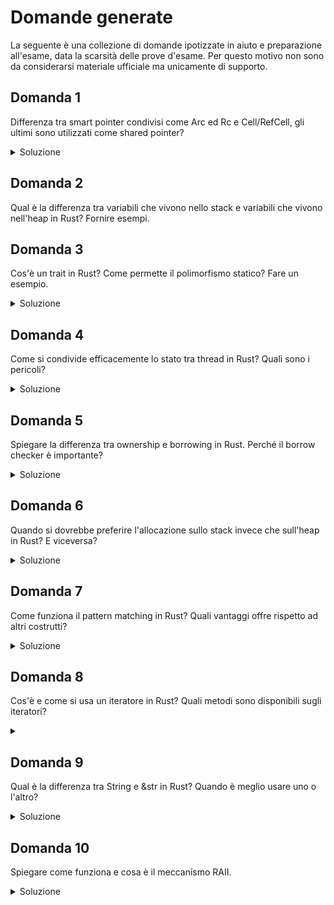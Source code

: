 # Domande generate

La seguente è una collezione di domande ipotizzate in aiuto e preparazione all'esame, data la scarsità delle prove d'esame. Per questo motivo non sono da considerarsi materiale ufficiale ma unicamente di supporto.

## Domanda 1

Differenza tra smart pointer condivisi come Arc ed Rc e Cell/RefCell, gli ultimi sono utilizzati come shared pointer?

<details>
<summary>Soluzione</summary>

Cell e RefCell servono per consentire la mutabilità interna o il borrowing mutabile di dati immutabili, ma mantengono sempre un singolo proprietario. Non implementano una vera condivisione dei dati.

Rc e Arc invece sono progettati per permettere il possesso condiviso e la concorrenza, implementano l'atomicità, e possono essere clonati per ottenere più "possessori".

Quindi, qualche differenza chiave:

Rc/Arc - condivisione, clonazione, atomicità, reference counting
Cell/RefCell - mutabilità interna, nessuna condivisione, proprietà singola
In generale, se si necessita di una condivisione multi-proprietario sicura tra thread, è molto più indicato usare Rc/Arc rispetto a Cell/RefCell.

Cell e RefCell vanno usati per i casi d'uso specifici di mutabilità interna per cui sono progettati, non come generici shared pointer.

</details>


## Domanda 2

Qual è la differenza tra variabili che vivono nello stack e variabili che vivono nell'heap in Rust? Fornire esempi.

## Domanda 3

Cos'è un trait in Rust? Come permette il polimorfismo statico? Fare un esempio.

<details>
<summary>Soluzione</summary>


</details>

## Domanda 4

Come si condivide efficacemente lo stato tra thread in Rust? Quali sono i pericoli?


<details>
<summary>Soluzione</summary>

In Rust esistono diversi modi per condividere dati e sincronizzare l'accesso tra thread in modo efficiente e sicuro:

Il tipo Arc<T> permette di condividere un valore immutabile tra thread usando il reference counting atomico.
Il tipo Mutex<T> può essere usato per proteggere l'accesso esclusivo a una risorsa condivisa.
I canali (channel) consentono di scambiarsi messaggi e valori tra thread.
Le Atomic variable garantiscono operazioni atomiche su tipi numerici.
I principali pericoli nella condivisione di stato sono:

Race condition quando diversi thread accedono a una risorsa senza sincronizzazione.
Deadlock se i thread si bloccano indefinitamente in attesa l'uno dell'altro.
Blocchi non necessari se si protegge troppo codice con primitive come Mutex.
Quindi in sintesi, Rust fornisce gli strumenti base per condividere lo stato tra thread, ma richiede comunque una progettazione attenta per evitare questi potenziali problemi di concorrenza.

</details>

## Domanda 5

Spiegare la differenza tra ownership e borrowing in Rust. Perché il borrow checker è importante?

<details>
<summary>Soluzione</summary>

La differenza principale tra ownership e borrowing in Rust è il trasferimento della proprietà:

- Con l'**ownership**, quando una variabile viene assegnata ad un'altra, la proprietà dei dati viene trasferita. La variabile originale non può più essere usata.

```rust
struct prova {
    a: u32,
}

impl prova {
    fn new(p_a: u32) -> Self{
        prova{a: p_a}
    }
}

fn main() { 
    let a = prova::new(1);
    let b = a;
    println!("{}", a.a); // Errore! a non ha più il possesso del dato
}
```

- Con il **borrowing**, la variabile originale presta temporaneamente l'accesso ad un'altra variabile, ma mantiene la proprietà. I dati non vengono spostati.

```rust
struct prova {
    a: u32,
}

impl prova {
    fn new(p_a: u32) -> Self{
        prova{a: p_a}
    }
}

fn main() { 
    let a = prova::new(1);
    let b = a;
    println!("{}", a.a);
}
```

Il borrow checker in Rust fa sì che non ci siano mai due proprietari di uno stesso dato, o un proprietario e un borrow simultanei. Questo previene condizioni di race e uso dopo deallocazione della memoria.

Quindi in sintesi:

- Ownership trasferisce la proprietà
- Borrowing presta l'accesso temporaneamente
- Il borrow checker previene l'aliasing mutabile

</details>

## Domanda 6

Quando si dovrebbe preferire l'allocazione sullo stack invece che sull'heap in Rust? E viceversa?

<details>
<summary>Soluzione</summary>

Ecco alcune linee guida su quando preferire lo stack o l'heap in Rust:

Preferire lo stack per:

- Dati di piccole dimensioni e scope locale (es. dentro una funzione)
- Quando si ha bisogno di ownership esclusivo e controllato
- Quando non è necessario condividere i dati tra thread
- Per performance critiche (accesso più veloce)

Preferire l'heap per:

- Dati di grandi dimensioni, specialmente se dinamici
- Dati condivisi tra thread (es. Arc, Rc)
- Quando si ha bisogno di estendere dinamicamente la durata di un dato
- Per dati polimorfi o eterogenei (es. trait object)
- Quando si vuole passare la proprietà tra funzioni (move semantics)

In sintesi:

- Stack: veloce, dati locali, ownership esclusivo
- Heap: condivisione, allocazione dinamica, estensione lifetime

Lo stack è il default in Rust, ma l'heap permette maggiore flessibilità e condivisione sicura quando serve.

</details>

## Domanda 7

Come funziona il pattern matching in Rust? Quali vantaggi offre rispetto ad altri costrutti?

<details>
<summary>Soluzione</summary>

Il pattern matching è un potente costrutto in Rust che permette di ispezionare il valore di un'espressione e scegliere un codice da eseguire in base al valore trovato. 

Funziona controllando che il valore corrisponda ad un "pattern" specificato e quindi esegue il codice associato. I pattern più comuni sono litorali, variabili leganti, tuple e enum.

Ad esempio:

```rust
let x = Some(5);

match x {
  Some(50) => println!("Il valore è 50"),
  Some(y) => println!("Il valore è {}", y), 
  None => println!("x è None"),
}
```

I vantaggi rispetto ad if/else:

- Codice più pulito ed espressivo
- Match esaurienti forzati dal compilatore
- Decomposizione strutturata di tipi complessi
- Assegnamento variabili leganti
- Controllo dei flussi basato sui dati

Quindi il pattern matching permette un controllo di flusso potente basato sui pattern dei dati in ingresso.

Utile per gestire in modo conciso ed espressivo tipi somma come enum e struct.

</details>

## Domanda 8

Cos'è e come si usa un iteratore in Rust? Quali metodi sono disponibili sugli iteratori?

<details>
<summary></summary>

In Rust, un iteratore (Iterator) è un oggetto che produce una sequenza di valori in modo lazily, restituendoli uno alla volta tramite il metodo next().

Gli iteratori vengono utilizzati principalmente in tre modi:

1. Chiamare next() dentro un ciclo per processare i valori prodotti:

```rust
let v = vec![1, 2, 3];
let mut iter = v.iter(); 

while let Some(x) = iter.next() {
  println!("Valore: {}", x); 
}
```

2. Uso dei metodi sugli iteratori come map(), filter(), fold(), etc... per trasformare e consumare i valori.

3. Uso nel pattern matching con for e while let.

Alcuni metodi comuni:

- map() - Mappa ogni elemento ad un nuovo valore 
- filter() - Filtra gli elementi
- fold() - Riduce gli elementi ad un singolo valore
- zip() - Combina due iteratori 
- collect() - Raccoglie gli elementi in una collezione

In sintesi, gli iteratori forniscono un modo elegante e funzionale di lavorare con sequenze di elementi in Rust.

</details>

## Domanda 9

Qual è la differenza tra String e &str in Rust? Quando è meglio usare uno o l'altro?

<details>
<summary>Soluzione</summary>

In Rust esistono due tipi principali per rappresentare le stringhe:

- **String** - Una stringa allocata dinamicamente sullo heap che è owner dei suoi dati.

- **&str** - Una string slice, un riferimento immutabile a una sequenza di caratteri.

Le differenze principali sono:

- String può essere modificata, &str no.

- String alloca nuova memoria e può cambiare dimensione. &str è statico.

- String ha overhead di allocazione e copia dei dati.

- &str è più efficiente quando si ha già una stringa allocata altrove.

Quando usare String:

- Quando si ha bisogno di una stringa modificabile.

- Per stringhe generate dinamicamente.


Quando usare &str:

- Quando si ha già una stringa statica o allocata altrove.

- Quando si passano riferimenti a stringhe senza assumerne ownership.

In sintesi String per stringhe owned e modificabili, &str per slicing efficiente di stringhe esistenti.

</details>

## Domanda 10

Spiegare come funziona e cosa è il meccanismo RAII.

<details>
<summary>Soluzione</summary>

**RAII** (Resource Acquisition Is Initialization) è un importante meccanismo in Rust che permette di gestire le risorse in modo automatico e sicuro.

Funziona seguendo questi principi:

- Le risorse vengono associate ad un tipo che ne gestisce il ciclo di vita.
- L'inizializzazione di una variabile di quel tipo equivale ad acquisire la risorsa.
- Quando la variabile esce di scope, il suo distruttore rilascia automaticamente la risorsa.

In Rust questo si realizza tramite il concetto di ownership:

- Ogni valore ha un proprietario univoco.
- Quando il proprietario esce di scope, viene invocato il metodo Drop che rilascia la risorsa.

Ad esempio, con Box l'allocazione heap è gestita tramite RAII:

```rust
{
  let x = Box::new(5); // alloca sullo heap 
  // usa x
} // x esce di scope, viene invocato Drop che rilascia la memoria
```

Quindi **RAII** incapsula l'acquisizione e rilascio delle risorse legandoli all'inizializzazione e distruzione degli oggetti. Questo rende la gestione delle risorse semplice, sicura e automatica in Rust.

</details>



<!-- 
<details>
<summary>Soluzione</summary>

</details>
-->